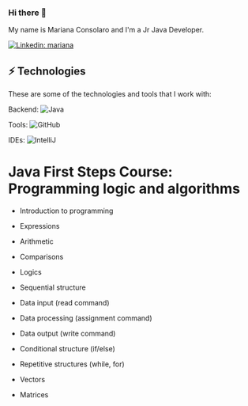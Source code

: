 ### Hi there 👋

My name is Mariana Consolaro and I'm a Jr Java Developer. 

[![Linkedin: mariana](https://img.shields.io/badge/-Linkedin-blue?style=flat-square&logo=Linkedin&logoColor=white&link=https://www.linkedin.com/in/mariana-consolaro/)](https://[www.linkedin.com/in/mariana-consolaro/])

## ⚡ Technologies

These are some of the technologies and tools that I work with:

Backend: 
![Java](https://img.shields.io/badge/-Java-007396?style=flat-square&logo=java)

Tools:
![GitHub](https://img.shields.io/badge/-GitHub-181717?style=flat-square&logo=github)

IDEs:
![IntelliJ](https://img.shields.io/badge/-IntelliJ%20IDEA-black?style=flat-square&logo=intellij-idea&logoColor=white)

# Java First Steps Course: Programming logic and algorithms

- Introduction to programming

- Expressions

- Arithmetic

- Comparisons

- Logics

- Sequential structure

- Data input (read command)

- Data processing (assignment command)

- Data output (write command)

- Conditional structure (if/else)

- Repetitive structures (while, for)

- Vectors

- Matrices

